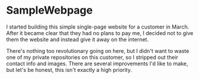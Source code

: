 SampleWebpage
=============

I started building this simple single-page website for a customer in March. After it became clear that they had no plans to pay me, I decided not to give them the website and instead give it away on the internet.

There's nothing too revolutionary going on here, but I didn't want to waste one of my private repositories on this customer, so I stripped out their contact info and images.  There are several improvements I'd like to make, but let's be honest, this isn't exactly a high priority.

